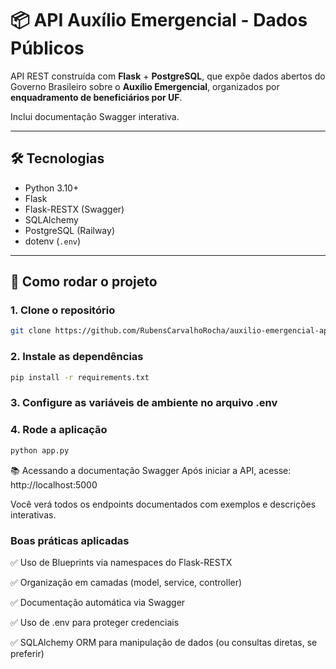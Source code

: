 # 📦 API Auxílio Emergencial - Dados Públicos

API REST construída com **Flask** + **PostgreSQL**, que expõe dados abertos do Governo Brasileiro sobre o **Auxílio Emergencial**, organizados por **enquadramento de beneficiários por UF**.

Inclui documentação Swagger interativa.

---

## 🛠️ Tecnologias

- Python 3.10+
- Flask
- Flask-RESTX (Swagger)
- SQLAlchemy
- PostgreSQL (Railway)
- dotenv (`.env`)

---

## 🚀 Como rodar o projeto

### 1. Clone o repositório

```bash
git clone https://github.com/RubensCarvalhoRocha/auxilio-emergencial-api.git
```
### 2. Instale as dependências
```bash
pip install -r requirements.txt
```
### 3. Configure as variáveis de ambiente no arquivo .env

### 4. Rode a aplicação
```bash
python app.py
```
📚 Acessando a documentação Swagger
Após iniciar a API, acesse: http://localhost:5000

Você verá todos os endpoints documentados com exemplos e descrições interativas.

### Boas práticas aplicadas
✅ Uso de Blueprints via namespaces do Flask-RESTX

✅ Organização em camadas (model, service, controller)

✅ Documentação automática via Swagger

✅ Uso de .env para proteger credenciais

✅ SQLAlchemy ORM para manipulação de dados (ou consultas diretas, se preferir)
